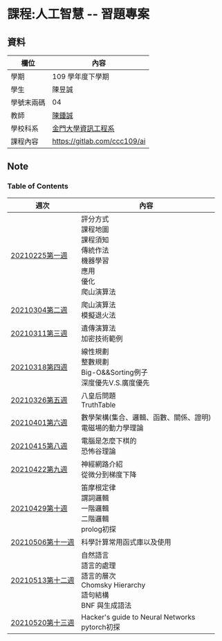 # 課程:人工智慧 -- 習題專案
## 資料
欄位 | 內容
-----|--------
學期 | 109 學年度下學期
學生 |  陳昱誠
學號末兩碼 | 04
教師 | [陳鍾誠](https://www.nqu.edu.tw/educsie/index.php?act=blog&code=list&ids=4)
學校科系 | [金門大學資訊工程系](https://www.nqu.edu.tw/educsie/index.php)
課程內容 | https://gitlab.com/ccc109/ai

## Note
### Table of Contents

週次 | 內容
---- | ----
[20210225第一週](https://github.com/cycyucheng1010/ai109b/blob/main/Note/20210225%E7%AC%AC%E4%B8%80%E9%80%B1%E7%AD%86%E8%A8%98.md) |  評分方式<br>  課程地圖<br>  課程須知<br>  傳統作法<br>  機器學習<br>  應用 <br>  優化<br>  爬山演算法
[20210304第二週](https://github.com/cycyucheng1010/ai109b/blob/main/Note/20210304%E7%AC%AC%E4%BA%8C%E9%80%B1%E7%AD%86%E8%A8%98.md) | 爬山演算法<br> 模擬退火法
[20210311第三週](https://github.com/cycyucheng1010/ai109b/blob/main/Note/20210311%E7%AC%AC%E4%B8%89%E9%80%B1%E7%AD%86%E8%A8%98.md) | 遺傳演算法<br> 加密技術範例
[20210318第四週](https://github.com/cycyucheng1010/ai109b/blob/main/Note/20210318%E7%AC%AC%E5%9B%9B%E9%80%B1%E7%AD%86%E8%A8%98.md) | 線性規劃<br> 整數規劃<br> Big-O&&Sorting例子 <br> 深度優先V.S.廣度優先
[20210326第五週](https://github.com/cycyucheng1010/ai109b/blob/main/Note/20210326%E7%AC%AC%E4%BA%94%E9%80%B1%E7%AD%86%E8%A8%98.md) | 八皇后問題 <br> TruthTable
[20210401第六週](https://github.com/cycyucheng1010/ai109b/blob/main/Note/20210401%E7%AC%AC%E5%85%AD%E9%80%B1%E7%AD%86%E8%A8%98.md) | 數學架構(集合、邏輯、函數、關係、證明)<br> 電磁場的動力學理論
[20210415第八週](https://github.com/cycyucheng1010/ai109b/blob/main/Note/20210415%E7%AC%AC%E5%85%AB%E9%80%B1%E7%AD%86%E8%A8%98.md) | 電腦是怎麼下棋的 <br> 恐怖谷理論
[20210422第九週](https://github.com/cycyucheng1010/ai109b/blob/main/Note/20210422%E7%AC%AC%E4%B9%9D%E9%80%B1%E7%AD%86%E8%A8%98.md) | 神經網路介紹 <br> 從微分到梯度下降
[20210429第十週](https://github.com/cycyucheng1010/ai109b/blob/main/Note/20210429%E7%AC%AC%E5%8D%81%E9%80%B1%E7%AD%86%E8%A8%98.md) | 笛摩根定律 <br> 謂詞邏輯 <br> 一階邏輯 <br> 二階邏輯 <br> prolog初探
[20210506第十一週](https://github.com/cycyucheng1010/ai109b/blob/main/Note/20210506%E7%AC%AC%E5%8D%81%E4%B8%80%E9%80%B1%E7%AD%86%E8%A8%98.md) | 科學計算常用函式庫以及使用
[20210513第十二週](https://github.com/cycyucheng1010/ai109b/blob/main/Note/20210513%E7%AC%AC%E5%8D%81%E4%BA%8C%E9%80%B1%E7%AD%86%E8%A8%98.md) | 自然語言<br> 語言的處理<br> 語言的層次<br> Chomsky Hierarchy<br> 語句結構<br> BNF 與生成語法
[20210520第十三週](https://github.com/cycyucheng1010/ai109b/blob/main/Note/20210520%E7%AC%AC%E5%8D%81%E4%B8%89%E9%80%B1%E7%AD%86%E8%A8%98.md) | Hacker's guide to Neural Networks <br> pytorch初探
